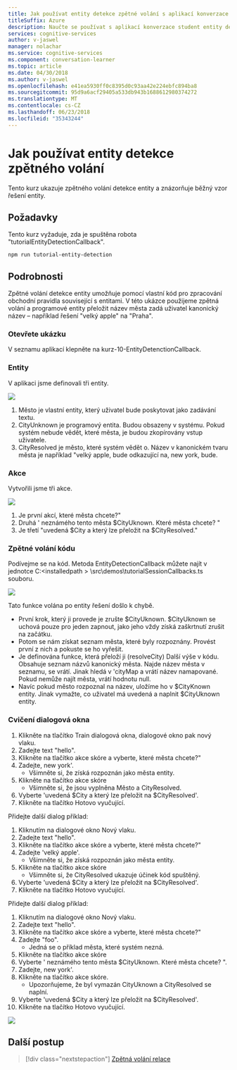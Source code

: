```yaml
---
title: Jak používat entity detekce zpětné volání s aplikací konverzace student - kognitivní služby Microsoft | Microsoft Docs
titleSuffix: Azure
description: Naučte se používat s aplikací konverzace student entity detekce zpětného volání.
services: cognitive-services
author: v-jaswel
manager: nolachar
ms.service: cognitive-services
ms.component: conversation-learner
ms.topic: article
ms.date: 04/30/2018
ms.author: v-jaswel
ms.openlocfilehash: e41ea5930ff0c8395d0c93aa42e224ebfc894ba8
ms.sourcegitcommit: 95d9a6acf29405a533db943b1688612980374272
ms.translationtype: MT
ms.contentlocale: cs-CZ
ms.lasthandoff: 06/23/2018
ms.locfileid: "35343244"
---
```

# <a name="how-to-use-entity-detection-callback"></a>Jak používat entity detekce zpětného volání

Tento kurz ukazuje zpětného volání detekce entity a znázorňuje běžný vzor řešení entity.

## <a name="requirements"></a>Požadavky
Tento kurz vyžaduje, zda je spuštěna robota "tutorialEntityDetectionCallback".

    npm run tutorial-entity-detection

## <a name="details"></a>Podrobnosti
Zpětné volání detekce entity umožňuje pomocí vlastní kód pro zpracování obchodní pravidla související s entitami. V této ukázce použijeme zpětná volání a programové entity přeložit název města zadá uživatel kanonický název – například řešení "velký apple" na "Praha".

### <a name="open-the-demo"></a>Otevřete ukázku

V seznamu aplikací klepněte na kurz-10-EntityDetenctionCallback. 

### <a name="entities"></a>Entity

V aplikaci jsme definovali tři entity.

![](../media/tutorial10_entities.PNG)

1. Město je vlastní entity, který uživatel bude poskytovat jako zadávání textu.
2. CityUnknown je programový entita. Budou obsazeny v systému. Pokud systém nebude vědět, které města, je budou zkopírovány vstup uživatele.
3. CityResolved je město, které systém vědět o. Název v kanonickém tvaru města je například "velký apple, bude odkazující na, new york, bude.

### <a name="actions"></a>Akce

Vytvořili jsme tři akce. 

![](../media/tutorial10_actions.PNG)

1. Je první akcí, které města chcete?"
2. Druhá ' neznámého tento města $CityUknown. Které města chcete? "
3. Je třetí "uvedená $City a který lze přeložit na $CityResolved."

### <a name="callback-code"></a>Zpětné volání kódu

Podívejme se na kód. Metoda EntityDetectionCallback můžete najít v jednotce C:\<installedpath > \src\demos\tutorialSessionCallbacks.ts souboru.

![](../media/tutorial10_callbackcode.PNG)

Tato funkce volána po entity řešení došlo k chybě.
 
- První krok, který ji provede je zrušte $CityUknown. $CityUknown se uchová pouze pro jeden zapnout, jako jeho vždy získá zaškrtnutí zrušit na začátku.
- Potom se nám získat seznam města, které byly rozpoznány. Provést první z nich a pokuste se ho vyřešit.
- Je definována funkce, která přeloží ji (resolveCity) Další výše v kódu. Obsahuje seznam názvů kanonický města. Najde název města v seznamu, se vrátí. Jinak hledá v 'cityMap a vrátí název namapované. Pokud nemůže najít města, vrátí hodnotu null.
- Navíc pokud město rozpoznal na název, uložíme ho v $CityKnown entity. Jinak vymažte, co uživatel má uvedená a naplnit $CityUknown entity.

### <a name="train-dialogs"></a>Cvičení dialogová okna

1. Klikněte na tlačítko Train dialogová okna, dialogové okno pak nový vlaku.
2. Zadejte text "hello".
3. Klikněte na tlačítko akce skóre a vyberte, které města chcete?"
2. Zadejte, new york'.
    - Všimněte si, že získá rozpoznán jako města entity.
5. Klikněte na tlačítko akce skóre
    - Všimněte si, že jsou vyplněna Město a CityResolved.
6. Vyberte 'uvedená $City a který lze přeložit na $CityResolved'.
7. Klikněte na tlačítko Hotovo vyučující.

Přidejte další dialog příklad:

1. Kliknutím na dialogové okno Nový vlaku.
2. Zadejte text "hello".
3. Klikněte na tlačítko akce skóre a vyberte, které města chcete?"
2. Zadejte 'velký apple'.
    - Všimněte si, že získá rozpoznán jako města entity.
5. Klikněte na tlačítko akce skóre
    - Všimněte si, že CityResolved ukazuje účinek kód spuštěný.
6. Vyberte 'uvedená $City a který lze přeložit na $CityResolved'.
7. Klikněte na tlačítko Hotovo vyučující.

Přidejte další dialog příklad:

1. Kliknutím na dialogové okno Nový vlaku.
2. Zadejte text "hello".
3. Klikněte na tlačítko akce skóre a vyberte, které města chcete?"
2. Zadejte "foo".
    - Jedná se o příklad města, které systém nezná. 
5. Klikněte na tlačítko akce skóre
6. Vyberte ' neznámého tento města $CityUknown. Které města chcete? ".
7. Zadejte, new york'.
8. Klikněte na tlačítko akce skóre.
    - Upozorňujeme, že byl vymazán CityUknown a CityResolved se naplní.
6. Vyberte 'uvedená $City a který lze přeložit na $CityResolved'.
7. Klikněte na tlačítko Hotovo vyučující.

![](../media/tutorial10_bigapple.PNG)

## <a name="next-steps"></a>Další postup

> [!div class="nextstepaction"]
> [Zpětná volání relace](./11-session-callbacks.md)
